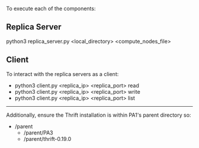 To execute each of the components:

## Replica Server
python3 replica_server.py <local_directory> <compute_nodes_file> <port>

## Client 
To interact with the replica servers as a client: 
- python3 client.py <replica_ip> <replica_port> read <filename>
- python3 client.py <replica_ip> <replica_port> write <filepath>
- python3 client.py <replica_ip> <replica_port> list

---

Additionally, ensure the Thrift installation is within PA1's parent directory so:
- /parent
    - /parent/PA3
    - /parent/thrift-0.19.0
</br>
